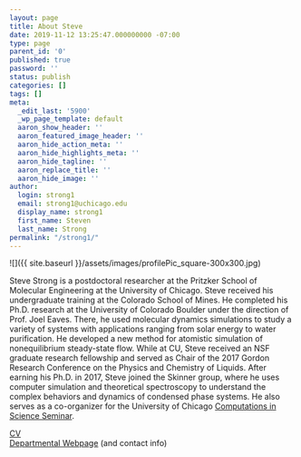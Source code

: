 ```yaml
---
layout: page
title: About Steve
date: 2019-11-12 13:25:47.000000000 -07:00
type: page
parent_id: '0'
published: true
password: ''
status: publish
categories: []
tags: []
meta:
  _edit_last: '5900'
  _wp_page_template: default
  aaron_show_header: ''
  aaron_featured_image_header: ''
  aaron_hide_action_meta: ''
  aaron_hide_highlights_meta: ''
  aaron_hide_tagline: ''
  aaron_replace_title: ''
  aaron_hide_image: ''
author:
  login: strong1
  email: strong1@uchicago.edu
  display_name: strong1
  first_name: Steven
  last_name: Strong
permalink: "/strong1/"
---
```

 ![]({{ site.baseurl }}/assets/images/profilePic_square-300x300.jpg)

Steve Strong is a postdoctoral researcher at the Pritzker School of Molecular Engineering at the University of Chicago. Steve received his undergraduate training at the Colorado School of Mines. He completed his Ph.D. research at the University of Colorado Boulder under the direction of Prof. Joel Eaves. There, he used molecular dynamics simulations to study a variety of systems with applications ranging from solar energy to water purification. He developed a new method for atomistic simulation of nonequilibrium steady-state flow. While at CU, Steve received an NSF graduate research fellowship and served as Chair of the 2017 Gordon Research Conference on the Physics and Chemistry of Liquids. After earning his Ph.D. in 2017, Steve joined the Skinner group, where he uses computer simulation and theoretical spectroscopy to understand the complex behaviors and dynamics of condensed phase systems. He also serves as a co-organizer for the University of Chicago [Computations in Science Seminar](https://compinsci.psd.uchicago.edu/).

[CV](https://voices.uchicago.edu/strong1/files/2020/04/CV_04_28_2020.pdf)  
[Departmental Webpage](https://pme.uchicago.edu/skinner_group/people/steven_strong/) (and contact info)

